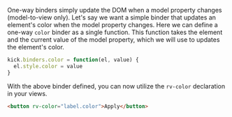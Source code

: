 One-way binders simply update the DOM when a model property changes (model-to-view only). Let's say we want a simple binder that updates an element's color when the model property changes. Here we can define a one-way `color` binder as a single function. This function takes the element and the current value of the model property, which we will use to updates the element's color.

```javascript
kick.binders.color = function(el, value) {
  el.style.color = value
}
```

With the above binder defined, you can now utilize the `rv-color` declaration in your views.

```html
<button rv-color="label.color">Apply</button>
```
